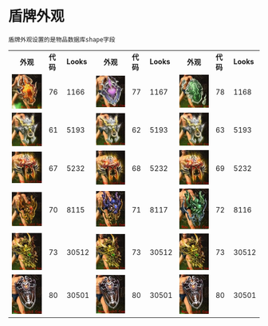 盾牌外观
===
```
盾牌外观设置的是物品数据库shape字段
```

|                         |        |           |                         |        |           |                         |        |           |
| :---------------------: | ------ | --------- | :---------------------: | ------ | --------- | :---------------------: | ------ | --------- |
|          **外观**         | **代码** | **Looks** |          **外观**         | **代码** | **Looks** |          **外观**         | **代码** | **Looks** |
| ![](shield/76.jpg) | 76     | 1166      | ![](shield/77.jpg) | 77     | 1167      | ![](shield/78.jpg) | 78     | 1168      |
| ![](shield/61.jpg) | 61     | 5193      | ![](shield/62.jpg) | 62     | 5193      | ![](shield/63.jpg) | 63     | 5193      |
| ![](shield/67.jpg) | 67     | 5232      | ![](shield/68.jpg) | 68     | 5232      | ![](shield/69.jpg) | 69     | 5232      |
| ![](shield/70.jpg) | 70     | 8115      | ![](shield/71.jpg) | 71     | 8117      | ![](shield/72.jpg) | 72     | 8116      |
| ![](shield/73.jpg) | 73     | 30512     | ![](shield/73.jpg) | 73     | 30512     | ![](shield/73.jpg) | 73     | 30512     |
| ![](shield/80.jpg) | 80     | 30501     | ![](shield/80.jpg) | 80     | 30501     | ![](shield/80.jpg) | 80     | 30501     |
